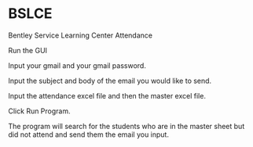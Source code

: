 # BSLCE
Bentley Service Learning Center Attendance

Run the GUI

Input your gmail and your gmail password.

Input the subject and body of the email you would like to send.

Input the attendance excel file and then the master excel file.

Click Run Program.

The program will search for the students who are in the master sheet but did not attend and send them the email you input.
